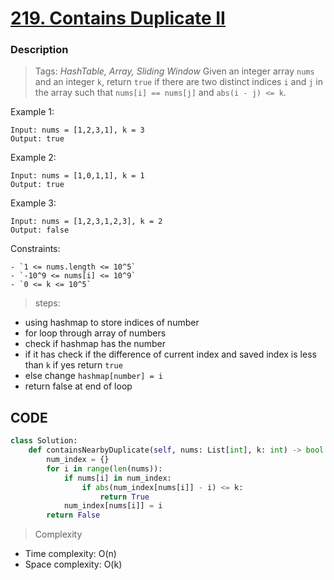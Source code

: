 # <a href="https://leetcode.com/problems/contains-duplicate-ii/?envType=study-plan-v2&envId=top-interview-150">219. Contains Duplicate II</a>

### Description

> Tags: *HashTable, Array, Sliding Window*
Given an integer array `nums` and an integer `k`, return `true` if there are two distinct indices `i` and `j` in the array such that `nums[i] == nums[j]` and `abs(i - j) <= k`.

 
Example 1:
```
Input: nums = [1,2,3,1], k = 3
Output: true
```
Example 2:
```
Input: nums = [1,0,1,1], k = 1
Output: true
```
Example 3:
```
Input: nums = [1,2,3,1,2,3], k = 2
Output: false
```

Constraints:
```
- `1 <= nums.length <= 10^5`
- `-10^9 <= nums[i] <= 10^9`
- `0 <= k <= 10^5`

```
> steps:

- using hashmap to store indices of number
- for loop through array of numbers
- check if hashmap has the number
- if it has check if the difference of current index and saved index is less than `k` if yes return `true`
- else change `hashmap[number] = i`
- return false at end of loop



## CODE
```python
class Solution:
    def containsNearbyDuplicate(self, nums: List[int], k: int) -> bool:
        num_index = {}
        for i in range(len(nums)):
            if nums[i] in num_index:
                if abs(num_index[nums[i]] - i) <= k:
                    return True  
            num_index[nums[i]] = i       
        return False             
```

> Complexity
- Time complexity: O(n)
- Space complexity: O(k)



